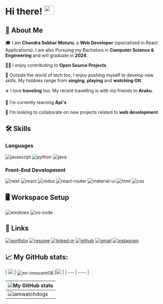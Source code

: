 

# Hi there! <img src="https://media.giphy.com/media/hvRJCLFzcasrR4ia7z/giphy.gif" width="29px" height="29px">

## 🚀 About Me

🎓 I am **Chandra Sekhar Moturu**, a **Web Developer** (specialized in React Applications). I am also Pursuing my Bachelors in **Computer Science & Engineering** and will graduate in **2024**.

👨‍💻 I enjoy contributing to **Open Source Projects**.

🎸 Outside the world of tech too, I enjoy pushing myself to develop new skills. My hobbies range from **singing**, **playing** and **watching Ott**.

✈️ I love **traveling** too. My recent travelling is with my friends to **Araku**.

🌱 I’m currently learning **Api's**

👯 I’m looking to collaborate on new projects related to **web development**


## 🛠️ Skills

### Languages


![javascript](https://img.shields.io/badge/JavaScript-323330?style=for-the-badge&logo=javascript&logoColor=F7DF1E)
![python](https://img.shields.io/badge/Python-3776AB?style=for-the-badge&logo=python&logoColor=white)
![java](https://img.shields.io/badge/Java-007396?style=for-the-badge&logo=java&logoColor=white)


### Front-End Development
![next](https://img.shields.io/badge/Next-000000?style=for-the-badge&logo=nextdotjs&logoColor=FFFFFF)
![react](https://img.shields.io/badge/React-20232A?style=for-the-badge&logo=react&logoColor=61DAFB)
![redux](https://img.shields.io/badge/Redux-593D88?style=for-the-badge&logo=redux&logoColor=white)
![react-router](https://img.shields.io/badge/React_Router-CA4245?style=for-the-badge&logo=react-router&logoColor=white)
![material-ui](https://img.shields.io/badge/Material_UI-0081CB?style=for-the-badge&logo=mui&logoColor=white)
![html](https://img.shields.io/badge/HTML5-E34F26?style=for-the-badge&logo=html5&logoColor=white)
![css](https://img.shields.io/badge/CSS3-1572B6?style=for-the-badge&logo=css3&logoColor=white)

## 🖥️ Workspace Setup


![windows](https://img.shields.io/badge/Windows_10-0078D6?style=for-the-badge&logo=windows&logoColor=white)
![vs-code](https://img.shields.io/badge/VS_Code-007ACC?style=for-the-badge&logo=Visual-Studio-Code&logoColor=white)


## 🔗 Links

[![portfolio](https://img.shields.io/badge/Portfolio-5340ff?style=for-the-badge&logo=Google-chrome&logoColor=white)]()
[![resume](https://img.shields.io/badge/Resume-4285F4?style=for-the-badge&logo=read-the-docs&logoColor=white)]()
[![linked-in](https://img.shields.io/badge/Linked_In-0077B5?style=for-the-badge&logo=LinkedIn&logoColor=white)](https://www.linkedin.com/in/chandra-sekhar-moturu-324742223/)
[![github](https://img.shields.io/badge/GitHub-000000?style=for-the-badge&logo=GitHub&logoColor=white)](https://github.com/mr-innocent08)
[![gmail](https://img.shields.io/badge/Gmail-D14836?style=for-the-badge&logo=Gmail&logoColor=white)]()
[![instagram](https://img.shields.io/badge/Instagram-E4405F?style=for-the-badge&logo=instagram&logoColor=white)](https://www.instagram.com/mr.innocent_008/)



## 📈 My GitHub stats:

| <img src="https://github-readme-stats.vercel.app/api?username=mr-innocent08&&show_icons=true&count_private=true&theme=github_dark"> | <img align="center" src="https://github-readme-stats.vercel.app/api/top-langs/?username=mr-innocent08&layout=compact&theme=dark" alt="mr-innocent08" /> |<img src="https://github-readme-streak-stats.herokuapp.com/?user=mr-innocent08&theme=blueberry_duo"/> |
| --- | ---- |

| <img src="https://github-profile-trophy.vercel.app/?username=mr-innocent08&theme=darkhub&column=8" alt="My GitHub stats"> |
| --- |
| ![iamwatchdogs](https://github-readme-activity-graph.vercel.app/graph?username=mr-innocent08&theme=react-dark) |
